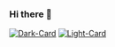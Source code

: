 ### Hi there 👋
[![Dark-Card](https://github-readme-stats.vercel.app/api?username=NotConspicuous&show_icons=true&theme=github_dark_dimmed#gh-dark-mode-only)](https://github.com/anuraghazra/github-readme-stats#gh-dark-mode-only)
[![Light-Card](https://github-readme-stats.vercel.app/api?username=NotConspicuous&show_icons=true&theme=default#gh-light-mode-only)](https://github.com/anuraghazra/github-readme-stats#gh-light-mode-only)

<!--
**NotConspicuous/NotConspicuous** is a ✨ _special_ ✨ repository because its `README.md` (this file) appears on your GitHub profile.

Here are some ideas to get you started:

- 🔭 I’m currently working on ...
- 🌱 I’m currently learning ...
- 👯 I’m looking to collaborate on ...
- 🤔 I’m looking for help with ...
- 💬 Ask me about ...
- 📫 How to reach me: ...
- 😄 Pronouns: ...
- ⚡ Fun fact: ...
-->
